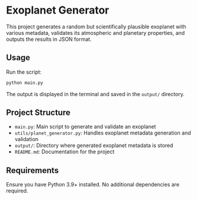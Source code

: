 # Exoplanet Generator

This project generates a random but scientifically plausible exoplanet with various metadata, 
validates its atmospheric and planetary properties, and outputs the results in JSON format.

## Usage
Run the script:
```bash
python main.py
```

The output is displayed in the terminal and saved in the `output/` directory.

## Project Structure
- `main.py`: Main script to generate and validate an exoplanet
- `utils/planet_generator.py`: Handles exoplanet metadata generation and validation
- `output/`: Directory where generated exoplanet metadata is stored
- `README.md`: Documentation for the project

## Requirements
Ensure you have Python 3.9+ installed. No additional dependencies are required.